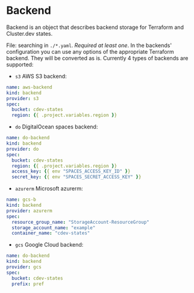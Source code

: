 # Backend

Backend is an object that describes backend storage for Terraform and Cluster.dev states.

File: searching in `./*.yaml`. *Required at least one*.
In the backends' configuration you can use any options of the appropriate Terraform backend. They will be converted as is.
Currently 4 types of backends are supported:

* `s3` AWS S3 backend:

```yaml
name: aws-backend
kind: backend
provider: s3
spec:
  bucket: cdev-states
  region: {{ .project.variables.region }}
```

* `do` DigitalOcean spaces backend:

```yaml
name: do-backend
kind: backend
provider: do
spec:
  bucket: cdev-states
  region: {{ .project.variables.region }}
  access_key: {{ env "SPACES_ACCESS_KEY_ID" }}
  secret_key: {{ env "SPACES_SECRET_ACCESS_KEY" }}
```

* `azurerm` Microsoft azurerm:

```yaml
name: gcs-b
kind: backend
provider: azurerm
spec:
  resource_group_name: "StorageAccount-ResourceGroup"
  storage_account_name: "example"
  container_name: "cdev-states"
```

* `gcs` Google Cloud backend:

```yaml
name: do-backend
kind: backend
provider: gcs
spec:
  bucket: cdev-states
  prefix: pref
```
